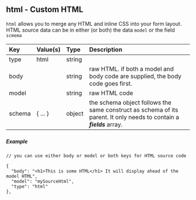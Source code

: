 ## html - Custom HTML 

`html` allows you to merge any HTML and inline CSS into your form layout. HTML source data can be in either \(or both\) the data `model` or the field `scmema`



| Key | Value\(s\) | Type | Description |
| :--- | :--- | :--- | :--- |
| type | html | string |  |
| body |   | string | raw HTML. if both a model and body code are supplied, the body code goes first. |
| model |  | string | raw HTML code |
| schema | { ... } | object | the schema object follows the same construct as schema of its parent. It only needs to contain a _**fields**_ array. |

##### 


##### Example

```
// you can use either body or model or both keys for HTML source code

{
  "body": "<h1>This is some HTML</h1> It will display ahead of the model HTML",
  "model": "mySourceHtml",
  "type": "html"
},


```

